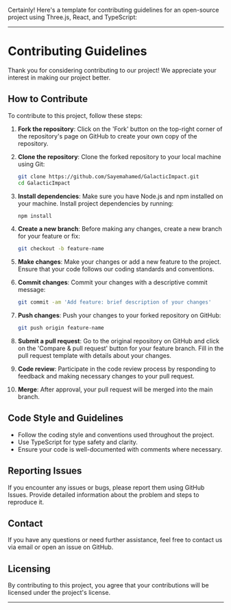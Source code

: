 Certainly! Here's a template for contributing guidelines for an open-source project using Three.js, React, and TypeScript:

---

# Contributing Guidelines

Thank you for considering contributing to our project! We appreciate your interest in making our project better.

## How to Contribute

To contribute to this project, follow these steps:

1. **Fork the repository**: Click on the 'Fork' button on the top-right corner of the repository's page on GitHub to create your own copy of the repository.

2. **Clone the repository**: Clone the forked repository to your local machine using Git:
   ```bash
   git clone https://github.com/Sayemahamed/GalacticImpact.git
   cd GalacticImpact
   ```

3. **Install dependencies**: Make sure you have Node.js and npm installed on your machine. Install project dependencies by running:
   ```bash
   npm install
   ```

4. **Create a new branch**: Before making any changes, create a new branch for your feature or fix:
   ```bash
   git checkout -b feature-name
   ```

5. **Make changes**: Make your changes or add a new feature to the project. Ensure that your code follows our coding standards and conventions.

6. **Commit changes**: Commit your changes with a descriptive commit message:
   ```bash
   git commit -am 'Add feature: brief description of your changes'
   ```

7. **Push changes**: Push your changes to your forked repository on GitHub:
   ```bash
   git push origin feature-name
   ```

8. **Submit a pull request**: Go to the original repository on GitHub and click on the 'Compare & pull request' button for your feature branch. Fill in the pull request template with details about your changes.

9. **Code review**: Participate in the code review process by responding to feedback and making necessary changes to your pull request.

10. **Merge**: After approval, your pull request will be merged into the main branch.

## Code Style and Guidelines

- Follow the coding style and conventions used throughout the project.
- Use TypeScript for type safety and clarity.
- Ensure your code is well-documented with comments where necessary.

## Reporting Issues

If you encounter any issues or bugs, please report them using GitHub Issues. Provide detailed information about the problem and steps to reproduce it.

## Contact

If you have any questions or need further assistance, feel free to contact us via email or open an issue on GitHub.

## Licensing

By contributing to this project, you agree that your contributions will be licensed under the project's license.

---

